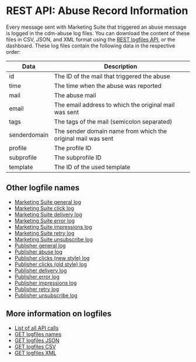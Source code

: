 # REST API: Abuse Record Information

Every message sent with Marketing Suite that triggered an abuse message is 
logged in the cdm-abuse log files. You can download the content of these
files in CSV, JSON, and XML format using the [REST logfiles API](rest-get-logfiles),
or the dashboard. These log files contain the following data in the
respective order:

| Data         | Description                                                  |
| ------------ | ------------------------------------------------------------ |
| id           | The ID of the mail that triggered the abuse                  |
| time         | The time when the abuse was reported                         |
| mail         | The abuse mail                                               |
| email        | The email address to which the original mail was sent        |
| tags         | The tags of the mail (semicolon separated)                   |
| senderdomain | The sender domain name from which the original mail was sent |
| profile      | The profile ID                                               |
| subprofile   | The subprofile ID                                            |
| template     | The ID of the used template                                  |

## Other logfile names

* [Marketing Suite general log](./rest-cdm-attempts-logfile)
* [Marketing Suite click log](./rest-cdm-click-logfile)
* [Marketing Suite delivery log](./rest-cdm-delivery-logfile)
* [Marketing Suite error log](./rest-cdm-error-logfile)
* [Marketing Suite impressions log](./rest-cdm-impression-logfile)
* [Marketing Suite retry log](./rest-cdm-retry-logfile)
* [Marketing Suite unsubscribe log](./rest-cdm-impression-logfile)
* [Publisher general log](./rest-pom-attempts-logfile)
* [Publisher abuse log](./rest-pom-abuses-logfile)
* [Publisher clicks (new style) log](./rest-pom-clicks-logfile)
* [Publisher clicks (old style) log](./rest-pom-clicks-old-logfile)
* [Publisher delivery log](./rest-pom-deliveries-logfile)
* [Publisher error log](./rest-pom-errors-logfile)
* [Publisher impressions log](./rest-pom-impressions-logfile)
* [Publisher retry log](./rest-pom-retries-logfile)
* [Publisher unsubscribe log](./rest-pom-unsubscribes-logfile)


## More information on logfiles

* [List of all API calls](rest-api)
* [GET logfiles names](rest-get-logfiles-names)
* [GET logfiles JSON](./rest-get-logfiles-json.md)
* [GET logfiles CSV](./rest-get-logfiles-csv.md)
* [GET logfiles XML](./rest-get-logfiles-xml.md)
